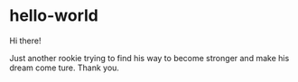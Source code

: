 # hello-world

Hi there!

Just another rookie trying to find his way to become stronger and make his dream come ture.
Thank you.
